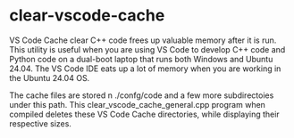 # clear-vscode-cache
VS Code Cache clear C++ code frees up valuable memory after it is run.
This utility is useful when you are using  VS Code to develop C++ code and Python code on a dual-boot laptop that runs both Windows and Ubuntu 24.04. The VS Code IDE eats up a lot of memory when you are working in the Ubuntu 24.04 OS.

The cache files are stored n ./confg/code and a few more subdirectoies under this path. This clear_vscode_cache_general.cpp program when compiled deletes these VS Code Cache directories, while displaying their respective sizes.
